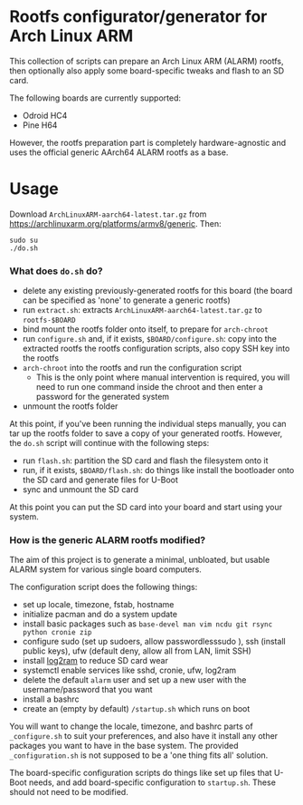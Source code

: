 # Rootfs configurator/generator for Arch Linux ARM

This collection of scripts can prepare an Arch Linux ARM (ALARM) rootfs, then optionally also apply some board-specific tweaks and flash to an SD card.

The following boards are currently supported:
- Odroid HC4
- Pine H64

However, the rootfs preparation part is completely hardware-agnostic and uses the official generic AArch64 ALARM rootfs as a base.

# Usage

Download `ArchLinuxARM-aarch64-latest.tar.gz` from https://archlinuxarm.org/platforms/armv8/generic. Then:

```
sudo su
./do.sh
```

### What does `do.sh` do?

- delete any existing previously-generated rootfs for this board (the board can be specified as 'none' to generate a generic rootfs)
- run `extract.sh`: extracts `ArchLinuxARM-aarch64-latest.tar.gz` to `rootfs-$BOARD`
- bind mount the rootfs folder onto itself, to prepare for `arch-chroot`
- run `configure.sh` and, if it exists, `$BOARD/configure.sh`: copy into the extracted rootfs the rootfs configuration scripts, also copy SSH key into the rootfs
- `arch-chroot` into the rootfs and run the configuration script
	- This is the only point where manual intervention is required, you will need to run one command inside the chroot and then enter a password for the generated system
- unmount the rootfs folder

At this point, if you've been running the individual steps manually, you can tar up the rootfs folder to save a copy of your generated rootfs. However, the `do.sh` script will continue with the following steps:

- run `flash.sh`: partition the SD card and flash the filesystem onto it
- run, if it exists, `$BOARD/flash.sh`: do things like install the bootloader onto the SD card and generate files for U-Boot
- sync and unmount the SD card

At this point you can put the SD card into your board and start using your system.

### How is the generic ALARM rootfs modified?

The aim of this project is to generate a minimal, unbloated, but usable ALARM system for various single board computers.

The configuration script does the following things:
- set up locale, timezone, fstab, hostname
- initialize pacman and do a system update
- install basic packages such as `base-devel man vim ncdu git rsync python cronie zip`
- configure sudo (set up sudoers, allow passwordlesssudo ), ssh (install public keys), ufw (default deny, allow all from LAN, limit SSH)
- install [log2ram](https://github.com/azlux/log2ram) to reduce SD card wear
- systemctl enable services like sshd, cronie, ufw, log2ram
- delete the default `alarm` user and set up a new user with the username/password that you want
- install a bashrc
- create an (empty by default) `/startup.sh` which runs on boot

You will want to change the locale, timezone, and bashrc parts of `_configure.sh` to suit your preferences, and also have it install any other packages you want to have in the base system. The provided `_configuration.sh` is not supposed to be a 'one thing fits all' solution.

The board-specific configuration scripts do things like set up files that U-Boot needs, and add board-specific configuration to `startup.sh`. These should not need to be modified.
